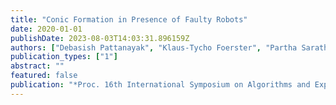 ```yaml
---
title: "Conic Formation in Presence of Faulty Robots"
date: 2020-01-01
publishDate: 2023-08-03T14:03:31.896159Z
authors: ["Debasish Pattanayak", "Klaus-Tycho Foerster", "Partha Sarathi Mandal", "Stefan Schmid"]
publication_types: ["1"]
abstract: ""
featured: false
publication: "*Proc. 16th International Symposium on Algorithms and Experiments for Wireless Sensor Networks (ALGOSENSORS)*"
---
```


